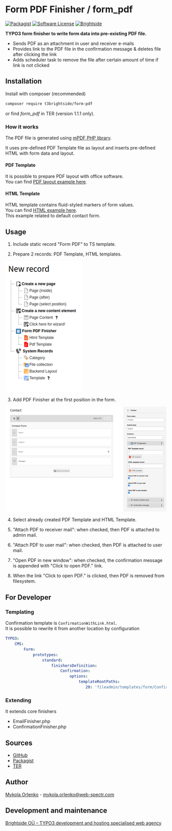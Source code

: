 # Form PDF Finisher / form_pdf
[![Packagist](https://img.shields.io/packagist/v/t3brightside/form-pdf.svg?style=flat)](https://packagist.org/packages/t3brightside/form-pdf)
[![Software License](https://img.shields.io/badge/license-GPLv3-brightgreen.svg?style=flat)](LICENSE)
[![Brightside](https://img.shields.io/badge/by-t3brightside.com-orange.svg?style=flat)](https://t3brightside.com)

**TYPO3 form finisher to write form data into pre-existing PDF file.**
- Sends PDF as an attachment in user and receiver e-mails
- Provides link to the PDF file in the confirmation message & deletes file after clicking the link
- Adds scheduler task to remove the file after certain amount of time if link is not clicked     

## Installation

Install with composer (recommended)
```bash
composer require t3brightside/form-pdf
```
or find *form_pdf* in TER (version 1.1.1 only).
### How it works

The PDF file is generated using [mPDF PHP library](https://mpdf.github.io/).

It uses pre-defined PDF Template file as layout and inserts pre-defined HTML with form data and layout.

#### PDF Template

It is possible to prepare PDF layout with office software.  
You can find [PDF layout example here](./Documentation/example/layout.pdf).

#### HTML Template

HTML template contains fluid-styled markers of form values.  
You can find [HTML example here](./Documentation/example/values.html).  
This example related to default contact form.

## Usage

1. Include static record "Form PDF" to TS template.

2. Prepare 2 records: PDF Template, HTML templates.

  ![new record](./Documentation/images/new_record.png)

3. Add PDF Finisher at the first position in the form.

  ![finisher](./Documentation/images/finisher.png)

4. Select already created PDF Template and HTML Template.

5. "Attach PDF to receiver mail": when checked, then PDF is attached to admin mail.

6. "Attach PDF to user mail": when checked, then PDF is attached to user mail.

7. "Open PDF in new window": when checked, the confirmation message is appended with "Click to open PDF." link.

8. When the link "Click to open PDF." is clicked, then PDF is removed from filesystem.

## For Developer

### Templating

Confirmation template is `ConfirmationWithLink.html`.  
It is possible to rewrite it from another location by configuration
```yaml
TYPO3:
    CMS:
        Form:
            prototypes:
                standard:
                    finishersDefinition:
                        Confirmation:
                            options:
                                templateRootPaths:
                                   20: 'fileadmin/templates/form/Confirmation/'

```

### Extending
It extends core finishers
* EmailFinisher.php
* ConfirmationFinisher.php

## Sources

- [GitHub](https://github.com/t3brightside/form_pdf)
- [Packagist](https://packagist.org/packages/t3brightside/form-pdf)
- [TER](https://extensions.typo3.org/extension/form_pdf/)

## Author
[Mykola Orlenko](https://github.com/okolya) - [mykola.orlenko@web-spectr.com](mailto:mykola.orlenko@web-spectr.com)

## Development and maintenance

[Brightside OÜ – TYPO3 development and hosting specialised web agency](https://t3brightside.com/)
